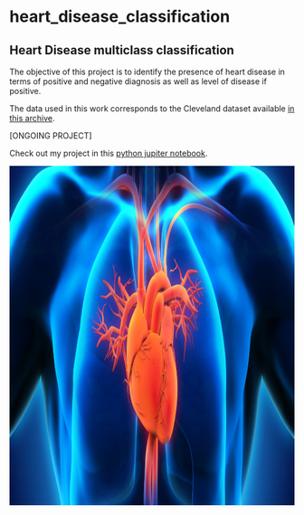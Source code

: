 # heart_disease_classification
## Heart Disease multiclass classification
The objective of this project is to identify the presence of heart disease in terms of positive and negative diagnosis as well as level of disease if positive. 

The data used in this work corresponds to the Cleveland dataset available [in this archive](https://archive.ics.uci.edu/ml/datasets/heart+Disease). 

[ONGOING PROJECT]

Check out my project in this [python jupiter notebook](https://github.com/noursan/clustering_countries/blob/main/countries_pca_clustering.ipynb).

<img src="https://github.com/noursan/heart_disease_classification/blob/main/HeartAnatomy.jpg" width="800" height="600">

